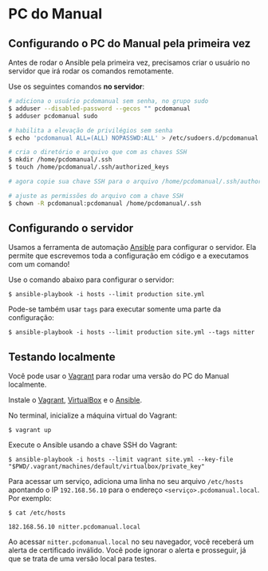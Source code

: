 # PC do Manual

## Configurando o PC do Manual pela primeira vez
Antes de rodar o Ansible pela primeira vez, precisamos criar o usuário no servidor que irá rodar os comandos remotamente.

Use os seguintes comandos **no servidor**:
```bash
# adiciona o usuário pcdomanual sem senha, no grupo sudo
$ adduser --disabled-password --gecos "" pcdomanual
$ adduser pcdomanual sudo

# habilita a elevação de privilégios sem senha
$ echo 'pcdomanual ALL=(ALL) NOPASSWD:ALL' > /etc/sudoers.d/pcdomanual

# cria o diretório e arquivo que com as chaves SSH
$ mkdir /home/pcdomanual/.ssh
$ touch /home/pcdomanual/.ssh/authorized_keys

# agora copie sua chave SSH para o arquivo /home/pcdomanual/.ssh/authorized_keys

# ajuste as permissões do arquivo com a chave SSH
$ chown -R pcdomanual:pcdomanual /home/pcdomanual/.ssh
```

## Configurando o servidor
Usamos a ferramenta de automação [Ansible](https://www.ansible.com/) para configurar o servidor. Ela permite que escrevemos toda a configuração em código e a executamos com um comando!

Use o comando abaixo para configurar o servidor:
```
$ ansible-playbook -i hosts --limit production site.yml 
```

Pode-se também usar `tags` para executar somente uma parte da configuração:
```
$ ansible-playbook -i hosts --limit production site.yml --tags nitter
```

## Testando localmente
Você pode usar o [Vagrant](Vagrantfile) para rodar uma versão do PC do Manual localmente.

Instale o [Vagrant](https://developer.hashicorp.com/vagrant/docs/installation), [VirtualBox](https://www.virtualbox.org/) e o [Ansible]().

No terminal, inicialize a máquina virtual do Vagrant:
```
$ vagrant up
```

Execute o Ansible usando a chave SSH do Vagrant:
```
$ ansible-playbook -i hosts --limit vagrant site.yml --key-file "$PWD/.vagrant/machines/default/virtualbox/private_key"
```

Para acessar um serviço, adiciona uma linha no seu arquivo `/etc/hosts` apontando o IP `192.168.56.10` para o endereço `<serviço>.pcdomanual.local`. Por exemplo:

```
$ cat /etc/hosts

182.168.56.10 nitter.pcdomanual.local
```

Ao acessar `nitter.pcdomanual.local` no seu navegador, você receberá um alerta de certificado inválido. Você pode ignorar o alerta e prosseguir, já que se trata de uma versão local para testes.
